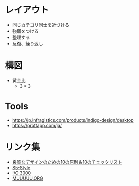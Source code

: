 # レイアウト
* 同じカテゴリ同士を近づける
* 強弱をつける
* 整理する
* 反復、繰り返し

# 構図
* 黄金比
    + 3 * 3

# Tools
* https://jp.infragistics.com/products/indigo-design/desktop
* https://prottapp.com/ja/

# リンク集
* [良質なデザインのための10の原則＆10のチェックリスト](https://uxmilk.jp/77639)
* [S5-Style](http://bm.s5-style.com/)
* [I/O 3000](https://io3000.com/)
* [MUUUUU.ORG](http://muuuuu.org/)
